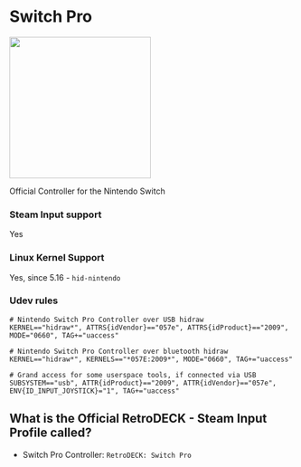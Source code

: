 # Switch Pro

<img src="../../../wiki_images/controllers/switch-pro.png" width="250">

Official Controller for the Nintendo Switch

### Steam Input support
Yes

### Linux Kernel Support
Yes, since 5.16 - `hid-nintendo`

### Udev rules

```
# Nintendo Switch Pro Controller over USB hidraw
KERNEL=="hidraw*", ATTRS{idVendor}=="057e", ATTRS{idProduct}=="2009", MODE="0660", TAG+="uaccess"

# Nintendo Switch Pro Controller over bluetooth hidraw
KERNEL=="hidraw*", KERNELS=="*057E:2009*", MODE="0660", TAG+="uaccess"

# Grand access for some userspace tools, if connected via USB
SUBSYSTEM=="usb", ATTR{idProduct}=="2009", ATTR{idVendor}=="057e", ENV{ID_INPUT_JOYSTICK}="1", TAG+="uaccess"
```


## What is the Official RetroDECK - Steam Input Profile called?

- Switch Pro Controller: `RetroDECK: Switch Pro`
